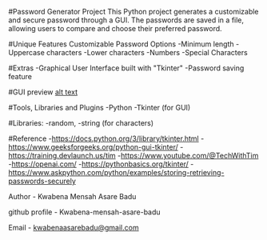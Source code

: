 #Password Generator Project 
This Python project generates a customizable and secure password through a GUI. The passwords are saved in a file, allowing users to compare and choose their preferred password.



#Unique Features
Customizable Password Options
-Minimum length
-Uppercase characters
-Lower characters
-Numbers
-Special Characters

#Extras
-Graphical User Interface built with "Tkinter"
-Password saving feature



#GUI preview
[alt text](<Screenshot 2025-05-29 112409.png>)



#Tools, Libraries and Plugins
-Python
-Tkinter (for GUI)     

#Libraries:
-random,
-string (for characters)



#Reference
-https://docs.python.org/3/library/tkinter.html
-https://www.geeksforgeeks.org/python-gui-tkinter/
-https://training.devlaunch.us/tim
-https://www.youtube.com/@TechWithTim
-https://openai.com/
-https://pythonbasics.org/tkinter/
-https://www.askpython.com/python/examples/storing-retrieving-passwords-securely



Author -
Kwabena Mensah Asare Badu

github profile - Kwabena-mensah-asare-badu

Email - kwabenaasarebadu@gmail.com
